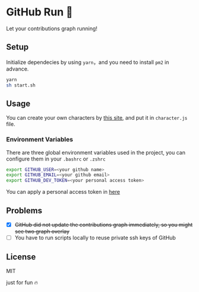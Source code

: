 # GitHub Run 🏃

Let your contributions graph running!

## Setup

Initialize dependecies by using `yarn`，and you need to install `pm2` in advance.

```sh
yarn
sh start.sh
```

## Usage

You can create your own characters by [this site](https://codepen.io/sebdeckers/pen/vOXeKV), and put it in `character.js` file.

### Environment Variables

There are three global environment variables used in the project, you can configure them in your `.bashrc` or `.zshrc`

```sh
export GITHUB_USER=<your github name>
export GITHUB_EMAIL=<your github email>
export GITHUB_DEV_TOKEN=<your personal access token>
```

You can apply a personal access token in [here](https://github.com/settings/tokens)

## Problems

- [x] ~~GitHub did not update the contributions graph immediately, so you might see two graph overlay~~
- [ ] You have to run scripts locally to reuse private ssh keys of GitHub

## License

MIT

just for fun 🔥
